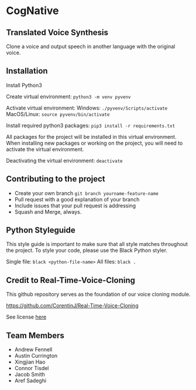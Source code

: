 # CogNative
## Translated Voice Synthesis

Clone a voice and output speech in another language with the original voice.

## Installation

Install Python3

Create virtual environment:
```python3 -m venv pyvenv```

Activate virtual environment:
Windows: ```./pyvenv/Scripts/activate```
MacOS/Linux: ```source pyvenv/bin/activate```

Install required python3 packages:
```pip3 install -r requirements.txt```

All packages for the project will be installed in this virtual environment.
When installing new packages or working on the project, you will need to activate the virtual environment.

Deactivating the virtual environment:
```deactivate```

## Contributing to the project

- Create your own branch ```git branch yourname-feature-name```
- Pull request with a good explanation of your branch
- Include issues that your pull request is addressing
- Squash and Merge, always.

## Python Styleguide

This style guide is important to make sure that all style matches throughout the project.
To style your code, please use the Black Python styler.

Single file:    ```black <python-file-name>```
All files:      ```black .```

## Credit to Real-Time-Voice-Cloning

This github repository serves as the foundation of our voice cloning module.

https://github.com/CorentinJ/Real-Time-Voice-Cloning

See license [here](CogNative/backend/Real-Time-Voice-Cloning/LICENSE.md)

## Team Members

- Andrew Fennell
- Austin Currington
- Xingjian Hao
- Connor Tisdel
- Jacob Smith
- Aref Sadeghi

